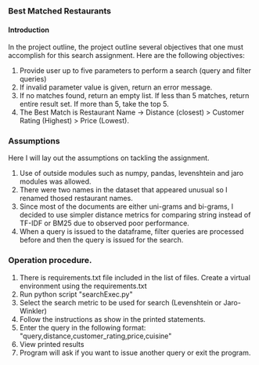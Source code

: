### Best Matched Restaurants

#### Introduction

In the project outline, the project outline several objectives that one must accomplish for this search assignment.
Here are the following objectives:

1. Provide user up to five parameters to perform a search (query and filter queries)
2. If invalid parameter value is given, return an error message.
3. If no matches found, return an empty list. If less than 5 matches, return entire result set. If more than 5, take the top 5.
4. The Best Match is Restaurant Name -> Distance (closest) > Customer Rating (Highest) > Price (Lowest).

### Assumptions

Here I will lay out the assumptions on tackling the assignment.
1. Use of outside modules such as numpy, pandas, levenshtein and jaro modules was allowed.
2. There were two names in the dataset that appeared unusual so I renamed thosed restaurant names. 
3. Since most of the documents are either uni-grams and bi-grams, I decided to use simpler distance metrics for comparing string instead of TF-IDF or BM25 due to observed poor performance.
4. When a query is issued to the dataframe, filter queries are processed before and then the query is issued for the search.

### Operation procedure.

1. There is requirements.txt file included in the list of files. Create a virtual environment using the requirements.txt
2. Run python script "searchExec.py"
3. Select the search metric to be used for search (Levenshtein or Jaro-Winkler)
4. Follow the instructions as show in the printed statements.
5. Enter the query in the following format: "query,distance,customer_rating,price,cuisine"
6. View printed results  
7. Program will ask if you want to issue another query or exit the program. 
